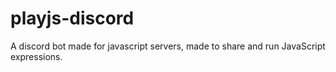 # playjs-discord
A discord bot made for javascript servers, made to share and run JavaScript expressions.
